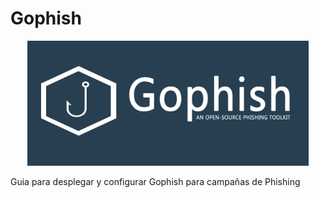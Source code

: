 # Gophish
<p align="center">
<img src=Imagenes/gophish.png width="450" height="200">
</p>
Guia para desplegar y configurar Gophish para campañas de Phishing
